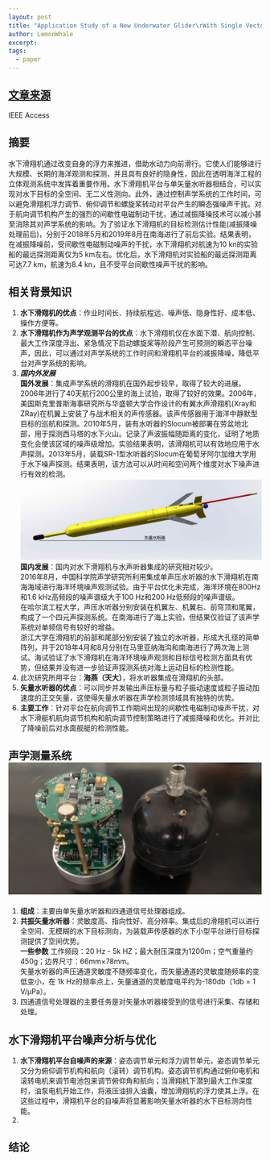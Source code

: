 ```yaml
---
layout: post
title: "Application Study of a New Underwater Glider\rWith Single Vector Hydrophone for Target\rDirection Finding"
author: LemonWhale
excerpt: 
tags:
  - paper
---
```

## [文章来源](https://ieeexplore.ieee.org/document/9361553 "Application Study of a New Underwater Glider With Single Vector Hydrophone for Target Direction Finding")
IEEE Access
## 摘要
水下滑翔机通过改变自身的浮力来推进，借助水动力向前滑行。它使人们能够进行大规模、长期的海洋观测和探测，并且具有良好的隐身性，因此在透明海洋工程的立体观测系统中发挥着重要作用。水下滑翔机平台与单矢量水听器相结合，可以实现对水下目标的全空间、无二义性测向。此外，通过控制声学系统的工作时间，可以避免滑翔机浮力调节、俯仰调节和螺旋桨转动对平台产生的瞬态强噪声干扰。对于航向调节机构产生的强烈的间歇性电磁制动干扰，通过减振降噪技术可以减小甚至消除其对声学系统的影响。为了验证水下滑翔机的目标检测估计性能(减振降噪处理前后)，分别于2018年5月和2019年8月在南海进行了前后实验。结果表明，在减振降噪前，受间歇性电磁制动噪声的干扰，水下滑翔机对航速为10 kn的实验船的最远探测距离仅为5 km左右。优化后，水下滑翔机对实验船的最远探测距离可达7.7 km，航速为8.4 kn，且不受平台间歇性噪声干扰的影响。
## 相关背景知识
1. **水下滑翔机的优点**：作业时间长、持续航程远、噪声低、隐身性好、成本低、操作方便等。<br>
2. **水下滑翔机作为声学观测平台的优点**：水下滑翔机仅在水面下潜、航向控制、最大工作深度浮出、紧急情况下启动螺旋桨等阶段产生可预测的瞬态平台噪声，因此，可以通过对声学系统的工作时间和滑翔机平台的减振降噪，降低平台对声学系统的影响。<br>
3. ***国内外发展***<br>**国外发展**：集成声学系统的滑翔机在国外起步较早，取得了较大的进展。2006年进行了40天航行200公里的海上试验，取得了较好的效果。2006年，美国斯克里普斯海事研究所与华盛顿大学合作设计的有翼水声滑翔机(Xray和ZRay)在机翼上安装了与战术相关的声传感器。该声传感器用于海洋中静默型目标的巡航和探测。2010年5月，装有水听器的Slocum被部署在劳盆地北部，用于探测西马塔的水下火山。记录了声波振幅随距离的变化，证明了地质变化会使该区域的噪声级增加。实验结果表明，该滑翔机可以有效地应用于水声探测。2013年5月，装载SR-1型水听器的Slocum在葡萄牙阿尔加维大学用于水下噪声探测。结果表明，该方法可以从时间和空间两个维度对水下噪声进行有效的检测。<br>![](/attachment/papers/Application_Study_of_a_New_Underwater_Glider_With_Single_Vector_Hydrophone_for_Target_Direction_Finding/装有水听器的滑翔机.png)<br>**国内发展**：国内对水下滑翔机与水声听器集成的研究相对较少。<br>2016年8月，中国科学院声学研究所利用集成单声压水听器的水下滑翔机在南海海域进行海洋环境噪声观测试验。由于平台优化未完成，海洋环境在800Hz和1.6 kHz高频段的噪声谱级大于100 Hz和200 Hz低频段的噪声谱级。<br>在哈尔滨工程大学，声压水听器分别安装在机翼左、机翼右、前穹顶和尾翼，构成了一个四元声探测系统。在南海进行了海上实验，但结果仅验证了该声学系统对单频信号有较好的增益。<br>浙江大学在滑翔机的前部和尾部分别安装了独立的水听器，形成大孔径的简单阵列，并于2018年4月和8月分别在马里亚纳海沟和南海进行了两次海上测试。海试验证了水下滑翔机在海洋环境噪声观测和目标信号检测方面具有优势，但结果并没有进一步验证声探测系统对海上运动目标的检测性能。<br>
4. 此次研究所用平台：**海燕（天大）**，将水听器集成在滑翔机的头部。<br>
5. **矢量水听器的优点**：可以同步并发输出声压标量与粒子振动速度或粒子振动加速度的正交矢量，这使得矢量水听器在声学检测领域具有独特的优势。<br>
6. **主要工作**：针对平台在航向调节工作期间出现的间歇性电磁制动噪声干扰，对水下滑艇机航向调节机构和航向调节控制策略进行了减振降噪和优化。并对比了降噪前后对水面舰艇的检测性能。

## 声学测量系统![声学测量系统](attachment/papers/Application_Study_of_a_New_Underwater_Glider_With_Single_Vector_Hydrophone_for_Target_Direction_Finding/声学测量系统.png "声学测量系统")
1. **组成**：主要由单矢量水听器和四通道信号处理器组成。<br>
2. **共振矢量水听器**：灵敏度高、指向性好、高分辨率。集成后的滑翔机可以进行全空间、无模糊的水下目标测向，为装载声传感器的水下小型平台进行目标探测提供了空间优势。<br>**一些参数** 工作频段：20 Hz - 5k HZ；最大耐压深度为1200m；空气重量约450g；边界尺寸：66mm×78mm。<br>矢量水听器的声压通道灵敏度不随频率变化，而矢量通道的灵敏度随频率的变低变小，在 1k Hz的频率点上，矢量通道的灵敏度电平约为-180db（1db = 1 V/μPa）。<br>
3. 四通道信号处理器的主要任务是对矢量水听器接受到的信号进行采集、存储和处理。
## 水下滑翔机平台噪声分析与优化
1. **水下滑翔机平台自噪声的来源**：姿态调节单元和浮力调节单元，姿态调节单元又分为俯仰调节机构和航向（滚转）调节机构。姿态调节机构通过俯仰电机和滚转电机来调节电池包来调节俯仰角和航向；当滑翔机下潜到最大工作深度时，油泵电机开始工作，将液压油排入油囊，增加滑翔机的浮力使其上浮。在这些过程中，滑翔机平台的自噪声将显著影响矢量水听器的水下目标测向性能。<br>
2. 
## 结论